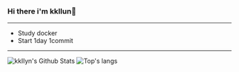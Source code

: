 ### Hi there i'm kkIIun👋
* * *
* Study docker
* Start 1day 1commit
* * *
<!--
**kkIIun/kkIIun** is a ✨ _special_ ✨ repository because its `README.md` (this file) appears on your GitHub profile.
 
Here are some ideas to get you started:

- 🔭 I’m currently working on ...
- 🌱 I’m currently learning ...
- 👯 I’m looking to collaborate on ...
- 🤔 I’m looking for help with ...
- 💬 Ask me about ...
- 📫 How to reach me: ...
- 😄 Pronouns: ...
- ⚡ Fun fact: ...
-->
![kkIIyn's Github Stats](https://github-readme-stats.vercel.app/api?username=kkIIun&show_icons=true&theme=dark)
![Top's langs](https://github-readme-stats.vercel.app/api/top-langs/?username=kkIIun&layout=compact)
